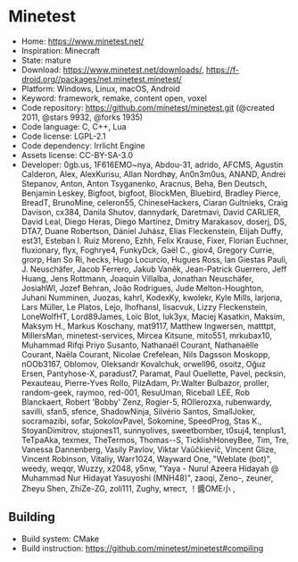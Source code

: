 # Minetest

- Home: https://www.minetest.net/
- Inspiration: Minecraft
- State: mature
- Download: https://www.minetest.net/downloads/, https://f-droid.org//packages/net.minetest.minetest/
- Platform: Windows, Linux, macOS, Android
- Keyword: framework, remake, content open, voxel
- Code repository: https://github.com/minetest/minetest.git (@created 2011, @stars 9932, @forks 1935)
- Code language: C, C++, Lua
- Code license: LGPL-2.1
- Code dependency: Irrlicht Engine
- Assets license: CC-BY-SA-3.0
- Developer: 0gb.us, 1F616EMO~nya, Abdou-31, adrido, AFCMS, Agustin Calderon, Alex, AlexKurisu, Allan Nordhøy, An0n3m0us, ANAND, Andrei Stepanov, Anton, Anton Tsyganenko, Aracnus, Beha, Ben Deutsch, Benjamin Leskey, Bigfoot, bigfoot, BlockMen, Bluebird, Bradley Pierce, BreadT, BrunoMine, celeron55, ChineseHackers, Ciaran Gultnieks, Craig Davison, cx384, Danila Shutov, dannydark, Daretmavi, David CARLIER, David Leal, Diego Heras, Diego Martínez, Dmitry Marakasov, doserj, DS, DTA7, Duane Robertson, Dániel Juhász, Elias Fleckenstein, Elijah Duffy, est31, Esteban I. Ruiz Moreno, Ezhh, Felix Krause, Fixer, Florian Euchner, fluxionary, flyx, Foghrye4, FunkyDck, Gaël C., giov4, Gregory Currie, grorp, Han So Ri, hecks, Hugo Locurcio, Hugues Ross, Ian Giestas Pauli, J. Neuschäfer, Jacob Ferrero, Jakub Vaněk, Jean-Patrick Guerrero, Jeff Huang, Jens Rottmann, Joaquin Villalba, Jonathan Neuschäfer, JosiahWI, Jozef Behran, João Rodrigues, Jude Melton-Houghton, Juhani Numminen, Juozas, kahrl, KodexKy, kwolekr, Kyle Mills, larjona, Lars Müller, Le Platos, Lejo, lhofhansl, lisacvuk, Lizzy Fleckenstein, LoneWolfHT, Lord89James, Loïc Blot, luk3yx, Maciej Kasatkin, Maksim, Maksym H., Markus Koschany, mat9117, Matthew Ingwersen, matttpt, MillersMan, minetest-services, Mircea Kitsune, mito551, mrkubax10, Muhammad Rifqi Priyo Susanto, Nathanaël Courant, Nathanaëlle Courant, Naëla Courant, Nicolae Crefelean, Nils Dagsson Moskopp, nOOb3167, Oblomov, Oleksandr Kovalchuk, orwell96, osoitz, Oğuz Ersen, Pantyhose-X, paradust7, Paramat, Paul Ouellette, Pavel, pecksin, Pexauteau, Pierre-Yves Rollo, PilzAdam, Pr.Walter Bulbazor, proller, random-geek, raymoo, red-001, ResuUman, Riceball LEE, Rob Blanckaert, Robert 'Bobby' Zenz, Rogier-5, ROllerozxa, rubenwardy, savilli, sfan5, sfence, ShadowNinja, Silvério Santos, SmallJoker, socramazibi, sofar, SokolovPavel, Sokomine, SpeedProg, Stas K., StoyanDimitrov, stujones11, sunnyolives, sweetbomber, t0suj4, tenplus1, TeTpaAka, texmex, TheTermos, Thomas--S, TicklishHoneyBee, Tim, Tre, Vanessa Dannenberg, Vasily Pavlov, Viktar Vaŭčkievič, Vincent Glize, Vincent Robinson, Vitaliy, Warr1024, Wayward One, "Weblate (bot)", weedy, weqqr, Wuzzy, x2048, y5nw, "Yaya - Nurul Azeera Hidayah @ Muhammad Nur Hidayat Yasuyoshi (MNH48)", zaoqi, Zeno-, zeuner, Zheyu Shen, ZhiZe-ZG, zoli111, Zughy, мтест, ‮, 小EMO醬！

## Building

- Build system: CMake
- Build instruction: https://github.com/minetest/minetest#compiling
